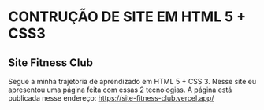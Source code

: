 # CONTRUÇÃO DE SITE EM HTML 5 + CSS3
## Site Fitness Club

Segue a minha trajetoria de aprendizado em HTML 5 + CSS 3.
Nesse site eu apresentou uma página feita com essas 2 tecnologias.
A página está publicada nesse endereço:
https://site-fitness-club.vercel.app/
